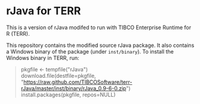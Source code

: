 # rJava for TERR

This is a version of rJava modifed to run with
TIBCO Enterprise Runtime for R (TERR).

This repository contains the modified source rJava package.
It also contains a Windows binary of the package
(under `inst/binary`).
To install the Windows binary in TERR, run:

> pkgfile <- tempfile("rJava")    
> download.file(destfile=pkgfile,    
>   "https://raw.github.com/TIBCOSoftware/terr-rJava/master/inst/binary/rJava_0.9-6-0.zip")  
> install.packages(pkgfile, repos=NULL)  
